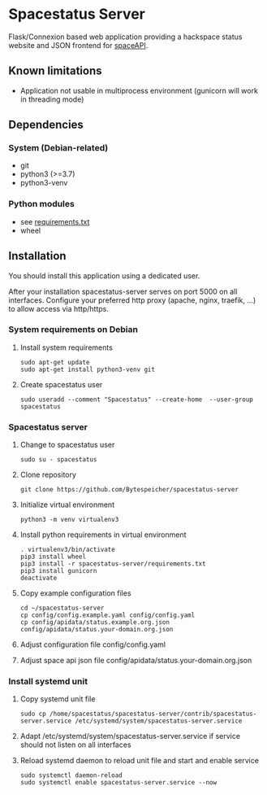 # Spacestatus Server
Flask/Connexion based web application providing a hackspace status website and JSON frontend for [spaceAPI](http://spaceapi.net).

## Known limitations
* Application not usable in multiprocess environment
(gunicorn will work in threading mode)

## Dependencies
### System (Debian-related)
* git
* python3 (>=3.7)
* python3-venv

### Python modules
* see [requirements.txt](requirements.txt)
* wheel

## Installation

You should install this application using a dedicated user.

After your installation spacestatus-server serves on port 5000 on all interfaces. Configure your preferred http proxy (apache, nginx, traefik, ...) to allow access via http/https.

### System requirements on Debian

1. Install system requirements
    ```shell
    sudo apt-get update
    sudo apt-get install python3-venv git
    ```

2. Create spacestatus user
    ```shell
    sudo useradd --comment "Spacestatus" --create-home  --user-group spacestatus
    ```

### Spacestatus server

1. Change to spacestatus user
    ```shell
    sudo su - spacestatus
    ```

2. Clone repository
    ```shell
    git clone https://github.com/Bytespeicher/spacestatus-server
    ```
3. Initialize virtual environment
    ```shell
    python3 -m venv virtualenv3
    ```
4. Install python requirements in virtual environment
    ```shell
    . virtualenv3/bin/activate
    pip3 install wheel
    pip3 install -r spacestatus-server/requirements.txt
    pip3 install gunicorn
    deactivate
    ```
5. Copy example configuration files
    ```shell
    cd ~/spacestatus-server
    cp config/config.example.yaml config/config.yaml
    cp config/apidata/status.example.org.json config/apidata/status.your-domain.org.json
    ```

6. Adjust configuration file config/config.yaml

8. Adjust space api json file config/apidata/status.your-domain.org.json

### Install systemd unit

1. Copy systemd unit file
    ```shell
    sudo cp /home/spacestatus/spacestatus-server/contrib/spacestatus-server.service /etc/systemd/system/spacestatus-server.service
    ```

2. Adapt /etc/systemd/system/spacestatus-server.service if service should not listen on all interfaces

3. Reload systemd daemon to reload unit file and start and enable service
    ```shell
    sudo systemctl daemon-reload
    sudo systemctl enable spacestatus-server.service --now
    ```
